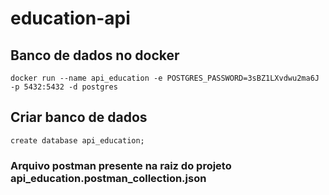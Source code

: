 # education-api

## Banco de dados no docker
```
docker run --name api_education -e POSTGRES_PASSWORD=3sBZ1LXvdwu2ma6J -p 5432:5432 -d postgres
```
## Criar banco de dados 
```
create database api_education;
```

### Arquivo postman presente na raiz do projeto api_education.postman_collection.json
